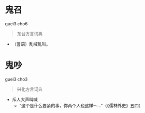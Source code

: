 # 鬼召
guei3 cho6
> 东台方言词典
- （詈语）乱喊乱叫。

# 鬼吵
guei3 cho3
> 兴化方言词典
- 斥人大声叫喊
  - “这个是什么要紧的事，你两个人也这样～…”（《儒林外史》五四）
